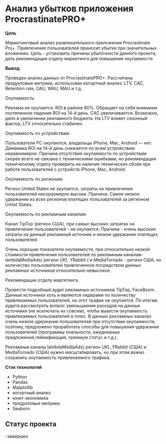 # Анализ убытков приложения ProcrastinatePRO+

**Цель**

Маркетинговый анализ развлекательного приложения Procrastinate Pro+. Привлечение пользователей приносит убытки при значительных вложениях. Цель - установить причины убыточности данного проекта, дать рекомендации отделу маркетинга для повышения окупаемости.

**Вывод**

Проведен анализ данных от ProcrastinatePRO+.
Рассчитаны продуктовые метрики, использован когортный анализ: LTV, CAC, Retention rate, DAU, WAU, MAU и т.д. 

Окупаемость:

Реклама не окупается. ROI в районе 80%. Обращает на себя внимание постепенное падение ROI на 14-й день. CAC увеличивается. Возможно, дело в увеличении рекламного бюджета. На LTV влияет сезонный фактор, LTV относительно стабилен. 

Окупаемость по устройствам:

Пользователи PC окупаются, владельцы iPhone, Mac, Android — нет. Динамика ROI на 14-й день снижается по всем устройствам неравномерно. Причина отсутствия окупаемости по устройствам скорее всего не связана с техническими ошибками, но рекомендация техническому отделу проверить на наличие технических сбоев при работе пользователей с устройств iPhone, Mac, Android. 

Окупаемость по регионам:

Регион United States не окупается, затраты на привлечение пользователей несоразмерно высоки. Причина: Самое низкое удержание из всех регионов платящих пользователей за регионом Unitet States.

Окупаемость по рекламным каналам:

Канал TipTop (регион США), при самых высоких затратах на привлечение пользователей - не окупается. Причина - очень высокие затраты на данный рекламный источник и
низкое удержание платящих пользователей. 

Очень хорошие показатели окупаемости, при относительно низкой стоимости привлечения пользователей по рекламным каналам lambdaMediaAds( регион UK), YRabbit ( и MediaTornado - регион США, но количество пользователей привлеченное посредством данных рекламных источников относительно невысокое.

Рекомендации отделу маргетинга.

Провести подробный аудит рекламных источников TipTop, FaceBoom. Данные источники хоть и являются лидерами по количеству привлекаемых пользователей, но этот трафик не окупается. По итогам аудита рассмотреть вопрос уменьшаения расходов на данные источники (не исключать их совсем), чтобы вывести окупаемость привлекаемых пользователей в плюс. В данных рекламных каналах очень низкое удержание пользователей при отсутствии окупаемости, поэтому, предложено проработать способы для повышения удержания пользователей (программы лояльности, ежедневные предложения,геймификация, премиум статус и т.д.).

Рекламные каналы lambdaMediaAds( регион UK), YRabbit (США) и MediaTornado (США) нужно масштабировать, но при этом важно сохранить окупаемость привлекаемого трафика. 

**Стэк технологий**

- Python
- Pandas
- Matplotlib
- когортный анализ
- юнит-экономика
- продуктовые метрики
- Seaborn

## Статус проекта
-завершен
